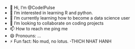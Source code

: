 - 👋 Hi, I’m @CodeIPulse
- 👀 I’m interested in learning R and python.
- 🌱 I’m currently learning how to become a data science user
- 💞️ I’m looking to collaborate on coding projects
- 📫 How to reach me ping me
- 😄 Pronouns: ...
- ⚡ Fun fact: No mud, no lotus. -THICH NHAT HANH

<!---
CodeIPulse/CodeIPulse is a ✨ special ✨ repository because its `README.md` (this file) appears on your GitHub profile.
You can click the Preview link to take a look at your changes.
--->
